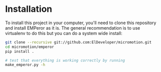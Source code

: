 Installation
============

To install this project in your computer, you'll need to clone this repository and install EMPeror as it is. The general recommendation is to use virtualenv to do this but you can do a system wide install:

``` bash
git clone --recursive git://github.com:ElDeveloper/micromotion.git
cd micromotion/emperor
pip install .

# test that everything is working correctly by running
make_emperor.py -h
```

